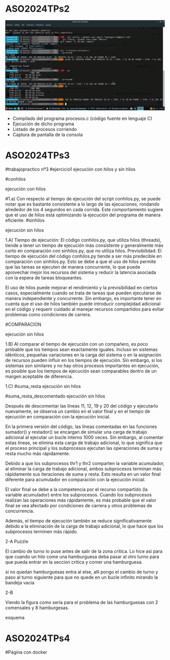 # ASO2024TPs2
<img src="./TP2/Captura de pantalla_2024-04-08_14-06-40.png" />

- Compilado del programa procesos.c (código fuente en lenguaje C)
- Ejecución de dicho programa
- Listado de procesos corriendo
- Captura de pantalla de la consola


# ASO2024TPs3

#trabajopractico nº3 #ejercicio1 ejecución con hilos y sin hilos

#conhilos

ejecución con hilos

#1.a) Con respecto al tiempo de ejecución del script conhilos.py, se puede notar que es bastante consistente a lo largo de las ejecuciones, rondando alrededor de los 4 segundos en cada corrida. Este comportamiento sugiere que el uso de hilos está optimizando la ejecución del programa de manera eficiente.
#sinhilos

ejecución sin hilos

1.A) Tiempo de ejecución: El código conhilos.py, que utiliza hilos (threads), tiende a tener un tiempo de ejecución más consistente y generalmente más corto en comparación con sinhilos.py, que no utiliza hilos. Previsibilidad: El tiempo de ejecución del código conhilos.py tiende a ser más predecible en comparación con sinhilos.py. Esto se debe a que el uso de hilos permite que las tareas se ejecuten de manera concurrente, lo que puede aprovechar mejor los recursos del sistema y reducir la latencia asociada con la espera de tareas bloqueantes.

El uso de hilos puede mejorar el rendimiento y la previsibilidad en ciertos casos, especialmente cuando se trata de tareas que pueden ejecutarse de manera independiente y concurrente. Sin embargo, es importante tener en cuenta que el uso de hilos también puede introducir complejidad adicional en el código y requerir cuidado al manejar recursos compartidos para evitar problemas como condiciones de carrera.

#COMPARACION

ejecución sin hilos

1.B) Al comparar el tiempo de ejecución con un compañero, es poco probable que los tiempos sean exactamente iguales. Incluso en sistemas idénticos, pequeñas variaciones en la carga del sistema o en la asignación de recursos pueden influir en los tiempos de ejecución. Sin embargo, si los sistemas son similares y no hay otros procesos importantes en ejecución, es posible que los tiempos de ejecución sean comparables dentro de un margen aceptable de diferencia.

1.C) #suma_resta ejecución sin hilos

#suma_resta_descomentado ejecución sin hilos

Después de descomentar las líneas 11, 12, 19 y 20 del código y ejecutarlo nuevamente, se observa un cambio en el valor final y en el tiempo de ejecución en comparación con la ejecución inicial.

En la primera versión del código, las líneas comentadas en las funciones sumador() y restador() se encargan de simular una carga de trabajo adicional al ejecutar un bucle interno 1000 veces. Sin embargo, al comentar estas líneas, se elimina esta carga de trabajo adicional, lo que significa que el proceso principal y los subprocesos ejecutan las operaciones de suma y resta mucho más rápidamente.

Debido a que los subprocesos thr1 y thr2 comparten la variable acumulador, al eliminar la carga de trabajo adicional, ambos subprocesos terminan más rápidamente sus iteraciones de suma y resta. Esto resulta en un valor final diferente para acumulador en comparación con la ejecución inicial.

El valor final se debe a la competencia por el recurso compartido (la variable acumulador) entre los subprocesos. Cuando los subprocesos realizan las operaciones más rápidamente, es más probable que el valor final se vea afectado por condiciones de carrera y otros problemas de concurrencia.

Además, el tiempo de ejecución también se reduce significativamente debido a la eliminación de la carga de trabajo adicional, lo que hace que los subprocesos terminen más rápido.

2-A Puzzle

El cambio de turno lo puse antes de salir de la zona critica. Lo hice asi para que cuando un hilo come una hamburguesa deba pasar al otro turno para que pueda entrar en la seccion critica y comer una hamburguesa.

si no quedan hamburguesas entra al else, alli pongo el cambio de turno y paso al turno siguiente para que no quede en un bucle infinito mirando la bandeja vacia

2-B

Viendo la figura como sería para el problema de las hamburguesas con 2 comensales y 8 hamburgesas.

esquema


# ASO2024TPs4

#Página con docker
